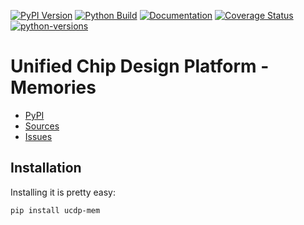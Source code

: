 [![PyPI Version](https://badge.fury.io/py/ucdp-mem.svg)](https://badge.fury.io/py/ucdp-mem)
[![Python Build](https://github.com/nbiotcloud/ucdp-mem/actions/workflows/main.yml/badge.svg)](https://github.com/nbiotcloud/ucdp-mem/actions/workflows/main.yml)
[![Documentation](https://readthedocs.org/projects/ucdp-mem/badge/?version=stable)](https://ucdp-mem.readthedocs.io/en/stable/)
[![Coverage Status](https://coveralls.io/repos/github/nbiotcloud/ucdp-mem/badge.svg?branch=main)](https://coveralls.io/github/nbiotcloud/ucdp-mem?branch=main)
[![python-versions](https://img.shields.io/pypi/pyversions/ucdp-mem.svg)](https://pypi.python.org/pypi/ucdp-mem)

# Unified Chip Design Platform - Memories

* [PyPI](https://pypi.org/project/ucdp-mem/)
* [Sources](https://github.com/nbiotcloud/ucdp-mem)
* [Issues](https://github.com/nbiotcloud/ucdp-mem/issues)

## Installation

Installing it is pretty easy:

```bash
pip install ucdp-mem
```

